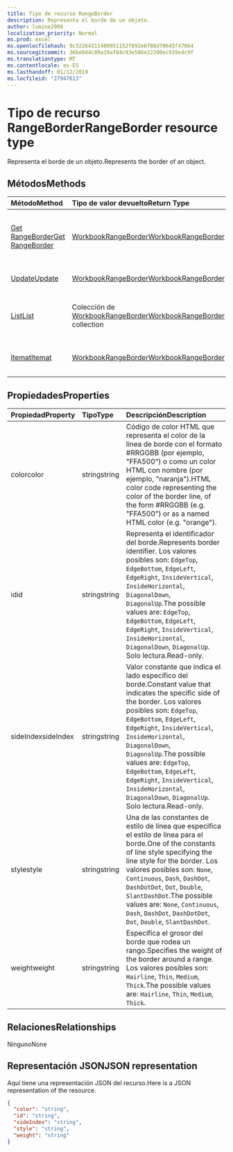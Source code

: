 ```yaml
---
title: Tipo de recurso RangeBorder
description: Representa el borde de un objeto.
author: lumine2008
localization_priority: Normal
ms.prod: excel
ms.openlocfilehash: 9c32264311400951152f892e6f88d70645f47064
ms.sourcegitcommit: 36be044c89a19af84c93e586e22200ec919e4c9f
ms.translationtype: MT
ms.contentlocale: es-ES
ms.lasthandoff: 01/12/2019
ms.locfileid: "27947613"
---
```

# <a name="rangeborder-resource-type"></a><span data-ttu-id="c0e94-103">Tipo de recurso RangeBorder</span><span class="sxs-lookup"><span data-stu-id="c0e94-103">RangeBorder resource type</span></span>

<span data-ttu-id="c0e94-104">Representa el borde de un objeto.</span><span class="sxs-lookup"><span data-stu-id="c0e94-104">Represents the border of an object.</span></span>


## <a name="methods"></a><span data-ttu-id="c0e94-105">Métodos</span><span class="sxs-lookup"><span data-stu-id="c0e94-105">Methods</span></span>

| <span data-ttu-id="c0e94-106">Método</span><span class="sxs-lookup"><span data-stu-id="c0e94-106">Method</span></span>           | <span data-ttu-id="c0e94-107">Tipo de valor devuelto</span><span class="sxs-lookup"><span data-stu-id="c0e94-107">Return Type</span></span>    |<span data-ttu-id="c0e94-108">Descripción</span><span class="sxs-lookup"><span data-stu-id="c0e94-108">Description</span></span>|
|:---------------|:--------|:----------|
|[<span data-ttu-id="c0e94-109">Get RangeBorder</span><span class="sxs-lookup"><span data-stu-id="c0e94-109">Get RangeBorder</span></span>](../api/rangeborder-get.md) | [<span data-ttu-id="c0e94-110">WorkbookRangeBorder</span><span class="sxs-lookup"><span data-stu-id="c0e94-110">WorkbookRangeBorder</span></span>](rangeborder.md) |<span data-ttu-id="c0e94-111">Lee las propiedades y relaciones del objeto rangeBorder.</span><span class="sxs-lookup"><span data-stu-id="c0e94-111">Read properties and relationships of rangeBorder object.</span></span>|
|[<span data-ttu-id="c0e94-112">Update</span><span class="sxs-lookup"><span data-stu-id="c0e94-112">Update</span></span>](../api/rangeborder-update.md) | [<span data-ttu-id="c0e94-113">WorkbookRangeBorder</span><span class="sxs-lookup"><span data-stu-id="c0e94-113">WorkbookRangeBorder</span></span>](rangeborder.md) |<span data-ttu-id="c0e94-114">Actualiza el objeto RangeBorder.</span><span class="sxs-lookup"><span data-stu-id="c0e94-114">Update RangeBorder object.</span></span> |
|[<span data-ttu-id="c0e94-115">List</span><span class="sxs-lookup"><span data-stu-id="c0e94-115">List</span></span>](../api/rangeborder-list.md) | <span data-ttu-id="c0e94-116">Colección de [WorkbookRangeBorder](rangeborder.md)</span><span class="sxs-lookup"><span data-stu-id="c0e94-116">[WorkbookRangeBorder](rangeborder.md) collection</span></span> |<span data-ttu-id="c0e94-117">Obtiene la colección de objetos rangeBorder.</span><span class="sxs-lookup"><span data-stu-id="c0e94-117">Get rangeBorder object collection.</span></span> |
|[<span data-ttu-id="c0e94-118">Itemat</span><span class="sxs-lookup"><span data-stu-id="c0e94-118">Itemat</span></span>](../api/rangebordercollection-itemat.md)|[<span data-ttu-id="c0e94-119">WorkbookRangeBorder</span><span class="sxs-lookup"><span data-stu-id="c0e94-119">WorkbookRangeBorder</span></span>](rangeborder.md)|<span data-ttu-id="c0e94-120">Obtiene un objeto de borde mediante su índice.</span><span class="sxs-lookup"><span data-stu-id="c0e94-120">Gets a border object using its index</span></span>|

## <a name="properties"></a><span data-ttu-id="c0e94-121">Propiedades</span><span class="sxs-lookup"><span data-stu-id="c0e94-121">Properties</span></span>
| <span data-ttu-id="c0e94-122">Propiedad</span><span class="sxs-lookup"><span data-stu-id="c0e94-122">Property</span></span>     | <span data-ttu-id="c0e94-123">Tipo</span><span class="sxs-lookup"><span data-stu-id="c0e94-123">Type</span></span>   |<span data-ttu-id="c0e94-124">Descripción</span><span class="sxs-lookup"><span data-stu-id="c0e94-124">Description</span></span>|
|:---------------|:--------|:----------|
|<span data-ttu-id="c0e94-125">color</span><span class="sxs-lookup"><span data-stu-id="c0e94-125">color</span></span>|<span data-ttu-id="c0e94-126">string</span><span class="sxs-lookup"><span data-stu-id="c0e94-126">string</span></span>|<span data-ttu-id="c0e94-127">Código de color HTML que representa el color de la línea de borde con el formato #RRGGBB (por ejemplo, "FFA500") o como un color HTML con nombre (por ejemplo, "naranja").</span><span class="sxs-lookup"><span data-stu-id="c0e94-127">HTML color code representing the color of the border line, of the form #RRGGBB (e.g. "FFA500") or as a named HTML color (e.g. "orange").</span></span>|
|<span data-ttu-id="c0e94-128">id</span><span class="sxs-lookup"><span data-stu-id="c0e94-128">id</span></span>|<span data-ttu-id="c0e94-129">string</span><span class="sxs-lookup"><span data-stu-id="c0e94-129">string</span></span>|<span data-ttu-id="c0e94-130">Representa el identificador del borde.</span><span class="sxs-lookup"><span data-stu-id="c0e94-130">Represents border identifier.</span></span> <span data-ttu-id="c0e94-131">Los valores posibles son: `EdgeTop`, `EdgeBottom`, `EdgeLeft`, `EdgeRight`, `InsideVertical`, `InsideHorizontal`, `DiagonalDown`, `DiagonalUp`.</span><span class="sxs-lookup"><span data-stu-id="c0e94-131">The possible values are: `EdgeTop`, `EdgeBottom`, `EdgeLeft`, `EdgeRight`, `InsideVertical`, `InsideHorizontal`, `DiagonalDown`, `DiagonalUp`.</span></span> <span data-ttu-id="c0e94-132">Solo lectura.</span><span class="sxs-lookup"><span data-stu-id="c0e94-132">Read-only.</span></span>|
|<span data-ttu-id="c0e94-133">sideIndex</span><span class="sxs-lookup"><span data-stu-id="c0e94-133">sideIndex</span></span>|<span data-ttu-id="c0e94-134">string</span><span class="sxs-lookup"><span data-stu-id="c0e94-134">string</span></span>|<span data-ttu-id="c0e94-135">Valor constante que indica el lado específico del borde.</span><span class="sxs-lookup"><span data-stu-id="c0e94-135">Constant value that indicates the specific side of the border.</span></span> <span data-ttu-id="c0e94-136">Los valores posibles son: `EdgeTop`, `EdgeBottom`, `EdgeLeft`, `EdgeRight`, `InsideVertical`, `InsideHorizontal`, `DiagonalDown`, `DiagonalUp`.</span><span class="sxs-lookup"><span data-stu-id="c0e94-136">The possible values are: `EdgeTop`, `EdgeBottom`, `EdgeLeft`, `EdgeRight`, `InsideVertical`, `InsideHorizontal`, `DiagonalDown`, `DiagonalUp`.</span></span> <span data-ttu-id="c0e94-137">Solo lectura.</span><span class="sxs-lookup"><span data-stu-id="c0e94-137">Read-only.</span></span>|
|<span data-ttu-id="c0e94-138">style</span><span class="sxs-lookup"><span data-stu-id="c0e94-138">style</span></span>|<span data-ttu-id="c0e94-139">string</span><span class="sxs-lookup"><span data-stu-id="c0e94-139">string</span></span>|<span data-ttu-id="c0e94-140">Una de las constantes de estilo de línea que especifica el estilo de línea para el borde.</span><span class="sxs-lookup"><span data-stu-id="c0e94-140">One of the constants of line style specifying the line style for the border.</span></span> <span data-ttu-id="c0e94-141">Los valores posibles son: `None`, `Continuous`, `Dash`, `DashDot`, `DashDotDot`, `Dot`, `Double`, `SlantDashDot`.</span><span class="sxs-lookup"><span data-stu-id="c0e94-141">The possible values are: `None`, `Continuous`, `Dash`, `DashDot`, `DashDotDot`, `Dot`, `Double`, `SlantDashDot`.</span></span>|
|<span data-ttu-id="c0e94-142">weight</span><span class="sxs-lookup"><span data-stu-id="c0e94-142">weight</span></span>|<span data-ttu-id="c0e94-143">string</span><span class="sxs-lookup"><span data-stu-id="c0e94-143">string</span></span>|<span data-ttu-id="c0e94-144">Especifica el grosor del borde que rodea un rango.</span><span class="sxs-lookup"><span data-stu-id="c0e94-144">Specifies the weight of the border around a range.</span></span> <span data-ttu-id="c0e94-145">Los valores posibles son: `Hairline`, `Thin`, `Medium`, `Thick`.</span><span class="sxs-lookup"><span data-stu-id="c0e94-145">The possible values are: `Hairline`, `Thin`, `Medium`, `Thick`.</span></span>|

## <a name="relationships"></a><span data-ttu-id="c0e94-146">Relaciones</span><span class="sxs-lookup"><span data-stu-id="c0e94-146">Relationships</span></span>
<span data-ttu-id="c0e94-147">Ninguno</span><span class="sxs-lookup"><span data-stu-id="c0e94-147">None</span></span>


## <a name="json-representation"></a><span data-ttu-id="c0e94-148">Representación JSON</span><span class="sxs-lookup"><span data-stu-id="c0e94-148">JSON representation</span></span>

<span data-ttu-id="c0e94-149">Aquí tiene una representación JSON del recurso.</span><span class="sxs-lookup"><span data-stu-id="c0e94-149">Here is a JSON representation of the resource.</span></span>

<!--{
  "blockType": "resource",
  "optionalProperties": [],
  "baseType": "microsoft.graph.entity",
  "@odata.type": "microsoft.graph.workbookRangeBorder"
}-->

```json
{
  "color": "string",
  "id": "string",
  "sideIndex": "string",
  "style": "string",
  "weight": "string"
}

```

<!-- uuid: 8fcb5dbc-d5aa-4681-8e31-b001d5168d79
2015-10-25 14:57:30 UTC -->
<!-- {
  "type": "#page.annotation",
  "description": "RangeBorder resource",
  "keywords": "",
  "section": "documentation",
  "tocPath": ""
}-->
